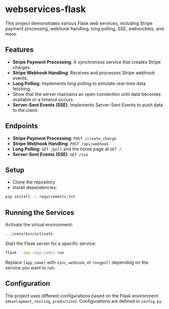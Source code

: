 # webservices-flask

This project demonstrates various Flask web services, including Stripe payment processing, webhook handling, long polling, SSE, websockets, and more.

## Features

- **Stripe Payment Processing**: A synchronous service that creates Stripe charges.
- **Stripe Webhook Handling**: Receives and processes Stripe webhook events.
- **Long Polling**: Implements long polling to simulate real-time data fetching.
- Show that the server maintains an open connection until data becomes available or a timeout occurs.
- **Server-Sent Events (SSE)**: Implements Server-Sent Events to push data to the client.

## Endpoints

- **Stripe Payment Processing**: `POST /create_charge`
- **Stripe Webhook Handling**: `POST /api/webhook`
- **Long Polling**: `GET /poll` and the home page at `GET /`
- **Server-Sent Events (SSE)**: `GET /sse`

## Setup

- Clone the repository
- Install dependencies:
  
```bash
pip install -r requirements.txt
```

## Running the Services

Activate the virtual environment:

```bash
. ./venv/bin/activate
```

Start the Flask server for a specific service:

```bash
flask --app [app_name] run
```

Replace `[app_name]` with `sync`, `webhook`, or `longpoll` depending on the service you want to run.

## Configuration

The project uses different configurations based on the Flask environment (`development`, `testing`, `production`). Configurations are defined in `config.py`.
